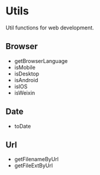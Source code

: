 # Utils

Util functions for web development.

## Browser
- getBrowserLanguage
- isMobile
- isDesktop
- isAndroid
- isIOS
- isWeixin
  
## Date
- toDate

## Url
- getFilenameByUrl
- getFileExtByUrl